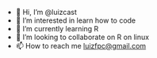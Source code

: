 - 👋 Hi, I’m @luizcast
- 👀 I’m interested in learn how to code
- 🌱 I’m currently learning R
- 💞️ I’m looking to collaborate on R on linux
- 📫 How to reach me luizfpc@gmail.com

<!---
luizcast/luizcast is a ✨ special ✨ repository because its `README.md` (this file) appears on your GitHub profile.
You can click the Preview link to take a look at your changes.
--->
